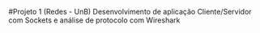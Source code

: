 #Projeto 1 (Redes - UnB)
Desenvolvimento de aplicação Cliente/Servidor com Sockets e análise de protocolo com Wireshark
